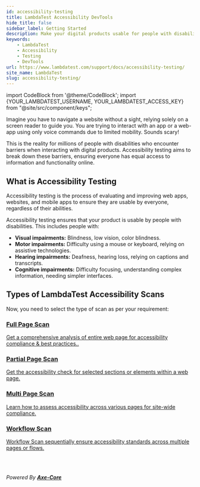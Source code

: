 ```yaml
---
id: accessibility-testing
title: LambdaTest Accessibility DevTools
hide_title: false
sidebar_label: Getting Started
description: Make your digital products usable for people with disabilities through comprehensive testing and improvement using LambdaTest Accessibility DevTools
keywords:
    - LambdaTest
    - Accessibility
    - Testing
    - DevTools
url: https://www.lambdatest.com/support/docs/accessibility-testing/
site_name: LambdaTest
slug: accessibility-testing/
---
```


import CodeBlock from '@theme/CodeBlock';
import {YOUR_LAMBDATEST_USERNAME, YOUR_LAMBDATEST_ACCESS_KEY} from "@site/src/component/keys";

<script type="application/ld+json"
      dangerouslySetInnerHTML={{ __html: JSON.stringify({
       "@context": "https://schema.org",
        "@type": "BreadcrumbList",
        "itemListElement": [{
          "@type": "ListItem",
          "position": 1,
          "name": "Home",
          "item": "https://www.lambdatest.com"
        },{
          "@type": "ListItem",
          "position": 2,
          "name": "Support",
          "item": "https://www.lambdatest.com/support/docs/"
        },{
          "@type": "ListItem",
          "position": 3,
          "name": "What is Accessibility Testing",
          "item": "https://www.lambdatest.com/support/docs/accessibility-testing/"
        }]
      })
    }}
></script>
Imagine you have to navigate a website without a sight, relying solely on a screen reader to guide you. You are trying to interact with an app or a web-app using only voice commands due to limited mobility. Sounds scary!

This is the reality for millions of people with disabilities who encounter barriers when interacting with digital products. Accessibility testing aims to break down these barriers, ensuring everyone has equal access to information and functionality online.

## What is Accessibility Testing

Accessibility testing is the process of evaluating and improving web apps, websites, and mobile apps to ensure they are usable by everyone, regardless of their abilities.

Accessibility testing ensures that your product is usable by people with disabilities. This includes people with:

- **Visual impairments:** Blindness, low vision, color blindness.
- **Motor impairments:** Difficulty using a mouse or keyboard, relying on assistive technologies.
- **Hearing impairments:** Deafness, hearing loss, relying on captions and transcripts.
- **Cognitive impairments:** Difficulty focusing, understanding complex information, needing simpler interfaces.

## Types of LambdaTest Accessibility Scans

Now, you need to select the type of scan as per your requirement:

<div className="support_main">  
  <a href="/support/docs/accessibility-testing-full-page-scanner">
    <div className="support_inners">
      <h3>Full Page Scan</h3>
      <p>Get a comprehensive analysis of entire web page for accessibility compliance & best practices..</p>
    </div>
  </a>
  <a href="/support/docs/accessibility-testing-partial-page-scanner">
    <div className="support_inners">
      <h3>Partial Page Scan</h3>
      <p>Get the accessibility check for selected sections or elements within a web page.</p>
    </div>
  </a>
  <a href="/support/docs/accessibility-testing-multi-page-scanner">
    <div className="support_inners">
      <h3>Multi Page Scan</h3>
      <p>Learn how to assess accessibility across various pages for site-wide compliance.</p>
    </div>
  </a>
  <a href="/support/docs/accessibility-testing-workflow-scanner">
    <div className="support_inners">
      <h3>Workflow Scan</h3>
      <p>Workflow Scan sequentially ensure accessibility standards across multiple pages or flows.</p>
    </div>
  </a>
</div>

<br /><br />

<div className="support_main ms-auto">
  <p><i>Powered By <b><a href="https://github.com/dequelabs/axe-core" target="_blank">Axe-Core</a></b></i></p>
</div>